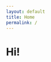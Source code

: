 ```yaml
---
layout: default
title: Home
permalink: /
---
```

<h1>Hi!</h1>
<!-- <p>You have reached another blog. I'm working on an animation that will go here where you're reading this message. In the meantime, click on "the soup" above to read the blog. Or look at cute pictures I've collected under "eye bleach." Have fun and remember to drink water.</p> -->